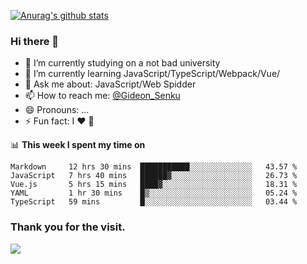 [![Anurag's github stats](https://github-readme-stats.vercel.app/api?username=gideonsenku)](https://github.com/anuraghazra/github-readme-stats)
### Hi there 👋
- 🔭 I’m currently studying on a not bad university 
- 🌱 I’m currently learning JavaScript/TypeScript/Webpack/Vue/
- 💬 Ask me about: JavaScript/Web Spidder 
- 📫 How to reach me: [@Gideon_Senku](https://t.me/Gideon_Senku)
- 😄 Pronouns: ...
- ⚡ Fun fact: I ❤️ 🎵

📊 **This week I spent my time on**
<!--START_SECTION:waka-->
```text
Markdown     12 hrs 30 mins  ███████████░░░░░░░░░░░░░░   43.57 % 
JavaScript   7 hrs 40 mins   ██████▓░░░░░░░░░░░░░░░░░░   26.73 % 
Vue.js       5 hrs 15 mins   ████▓░░░░░░░░░░░░░░░░░░░░   18.31 % 
YAML         1 hr 30 mins    █▒░░░░░░░░░░░░░░░░░░░░░░░   05.24 % 
TypeScript   59 mins         █░░░░░░░░░░░░░░░░░░░░░░░░   03.44 % 
```
<!--END_SECTION:waka-->


### Thank you for the visit.
![](http://profile-counter.glitch.me/gideonsenku/count.svg)
<!--
**GideonSenku/GideonSenku** is a ✨ _special_ ✨ repository because its `README.md` (this file) appears on your GitHub profile.

Here are some ideas to get you started:

- 🔭 I’m currently working on ...
- 🌱 I’m currently learning ...
- 👯 I’m looking to collaborate on ...
- 🤔 I’m looking for help with ...
- 💬 Ask me about ...
- 📫 How to reach me: ...
- 😄 Pronouns: ...
- ⚡ Fun fact: ...
-->
